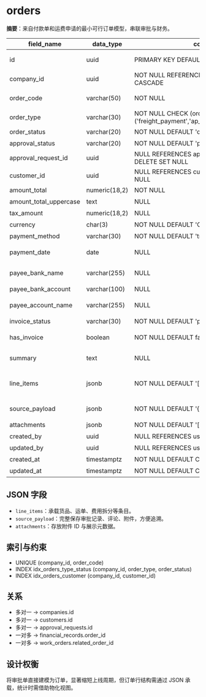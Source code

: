 # orders

**摘要**：来自付款单和运费申请的最小可行订单模型，串联审批与财务。

| field_name | data_type | constraints | comment |
| --- | --- | --- | --- |
| id | uuid | PRIMARY KEY DEFAULT gen_random_uuid() | 订单唯一标识 |
| company_id | uuid | NOT NULL REFERENCES companies(id) ON DELETE CASCADE | 所属公司 |
| order_code | varchar(50) | NOT NULL | 业务单号/审批编号 |
| order_type | varchar(30) | NOT NULL CHECK (order_type IN ('freight_payment','ap_payment','ar_refund','other')) | 订单类型 |
| order_status | varchar(20) | NOT NULL DEFAULT 'draft' | 业务状态 |
| approval_status | varchar(20) | NOT NULL DEFAULT 'pending' | 审批结果 |
| approval_request_id | uuid | NULL REFERENCES approval_requests(id) ON DELETE SET NULL | 关联审批 |
| customer_id | uuid | NULL REFERENCES customers(id) ON DELETE SET NULL | 往来单位 |
| amount_total | numeric(18,2) | NOT NULL | 订单金额 |
| amount_total_uppercase | text | NULL | 金额大写 |
| tax_amount | numeric(18,2) | NULL | 税额 |
| currency | char(3) | NOT NULL DEFAULT 'CNY' | 币种 |
| payment_method | varchar(30) | NOT NULL DEFAULT 'transfer' | 付款方式 |
| payment_date | date | NULL | 计划或实际付款日 |
| payee_bank_name | varchar(255) | NULL | 收款开户行 |
| payee_bank_account | varchar(100) | NULL | 收款账号 |
| payee_account_name | varchar(255) | NULL | 收款账号户名 |
| invoice_status | varchar(30) | NOT NULL DEFAULT 'pending' | 开票状态 |
| has_invoice | boolean | NOT NULL DEFAULT false | 是否已有发票 |
| summary | text | NULL | 付款事由/摘要 |
| line_items | jsonb | NOT NULL DEFAULT '[]'::jsonb | 订单明细（来自审批表单） |
| source_payload | jsonb | NOT NULL DEFAULT '{}'::jsonb | 原始审批记录快照 |
| attachments | jsonb | NOT NULL DEFAULT '[]'::jsonb | 附件列表 |
| created_by | uuid | NULL REFERENCES users(id) | 创建人 |
| updated_by | uuid | NULL REFERENCES users(id) | 更新人 |
| created_at | timestamptz | NOT NULL DEFAULT CURRENT_TIMESTAMP | 创建时间 |
| updated_at | timestamptz | NOT NULL DEFAULT CURRENT_TIMESTAMP | 更新时间 |

## JSON 字段
- `line_items`：承载货品、运单、费用拆分等条目。
- `source_payload`：完整保存审批记录、评论、附件，方便追溯。
- `attachments`：存放附件 ID 与展示元数据。

## 索引与约束
- UNIQUE (company_id, order_code)
- INDEX idx_orders_type_status (company_id, order_type, order_status)
- INDEX idx_orders_customer (company_id, customer_id)

## 关系
- 多对一 -> companies.id
- 多对一 -> customers.id
- 多对一 -> approval_requests.id
- 一对多 -> financial_records.order_id
- 一对多 -> work_orders.related_order_id

## 设计权衡
将审批单直接建模为订单，显著缩短上线周期，但订单行结构需通过 JSON 承载，统计时需借助物化视图。
